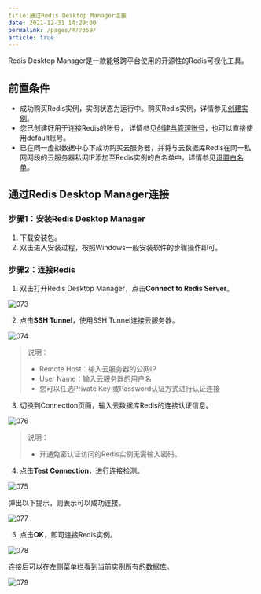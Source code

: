 ```yaml
---
title:通过Redis Desktop Manager连接
date: 2021-12-31 14:29:00
permalink: /pages/477059/
article: true
---
```


Redis Desktop Manager是一款能够跨平台使用的开源性的Redis可视化工具。

## 前置条件

- 成功购买Redis实例，实例状态为运行中。购买Redis实例，详情参见[创建实例](./../../04.快速入门/00.创建Redis实例.md)。
- 您已创建好用于连接Redis的账号， 详情参见[创建与管理账号](./../../05.操作指南/07.账号与密码/00.创建与管理账号.md)，也可以直接使用default账号。
- 已在同一虚拟数据中心下成功购买云服务器，并将与云数据库Redis在同一私网网段的云服务器私网IP添加至Redis实例的白名单中，详情参见[设置白名单](./../../04.快速入门/01.设置白名单.md)。

## 通过Redis Desktop Manager连接

### 步骤1：安装Redis Desktop Manager

1. 下载安装包。
2. 双击进入安装过程，按照Windows一般安装软件的步骤操作即可。

### 步骤2：连接Redis

1. 双击打开Redis Desktop Manager，点击**Connect to  Redis Server**。

![073](../../pics/073.png)

2. 点击**SSH Tunnel**，使用SSH Tunnel连接云服务器。

![074](../../pics/074.png)

> 说明：
>
> - Remote Host：输入云服务器的公网IP
> - User Name：输入云服务器的用户名
> - 您可以任选Private Key 或Password认证方式进行认证连接

3. 切换到Connection页面，输入云数据库Redis的连接认证信息。

![076](../../pics/076.png)

> 说明：
>
> - 开通免密认证访问的Redis实例无需输入密码。

4. 点击**Test Connection**，进行连接检测。

![075](../../pics/075.png)

弹出以下提示，则表示可以成功连接。

![077](../../pics/077.png)

5. 点击**OK**，即可连接Redis实例。

![078](../../pics/078.png)

连接后可以在左侧菜单栏看到当前实例所有的数据库。

![079](../../pics/079.png)

